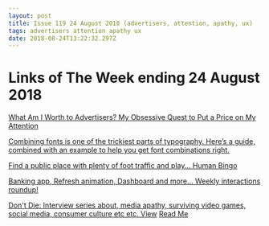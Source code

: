 ```yaml
---
layout: post
title: Issue 119 24 August 2018 (advertisers, attention, apathy, ux)
tags: advertisers attention apathy ux
date: 2018-08-24T13:22:32.297Z
---
```

# Links of The Week ending 24 August 2018

<a href="https://gizmodo.com/what-am-i-worth-to-advertisers-my-obsessive-quest-to-p-1828343202" target="_blank" title="What Am I Worth to Advertisers? My Obsessive Quest to Put a Price on My Attention" alt="What Am I Worth to Advertisers? My Obsessive Quest to Put a Price on My Attention">What Am I Worth to Advertisers? My Obsessive Quest to Put a Price on My Attention</a>

<a href="https://betterwebtype.com/combining-fonts-guide" title="A Guide To Combining Fonts. " target="_blank" alt="A Guide To Combining Fonts" >Combining fonts is one of the trickiest parts of typography. Here’s a guide, combined with an example to help you get font combinations right.</a>
			
<a href="http://isaaclyman.com/human-bingo" target="_blank" title="Human Bingo" alt="Human Bingo">Find a public place with plenty of foot traffic and play... Human Bingo</a>

<a href="https://medium.muz.li/banking-app-refresh-animation-dashboard-and-more-weekly-interactions-roundup-c79d3679e88d?" target="_blank" title="Banking app, Refresh animation, Dashboard and more… Weekly interactions roundup!" alt="Banking app, Refresh animation, Dashboard and more… Weekly interactions roundup!">Banking app, Refresh animation, Dashboard and more… Weekly interactions roundup!</a>

<a href="http://nodontdie.com/" target="_blank" title="Don't Die" alt="Don't Die">Don't Die: Interview series about, media apathy, surviving video games, social media, consumer culture etc etc. View</a> <a href="http://nodontdie.com/about" title="Read Me" alt="Read Me">Read Me</a>